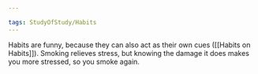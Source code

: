 ```yaml
---

tags: StudyOfStudy/Habits 
---
```


Habits are funny, because they can also act as their own cues ([[Habits on Habits]]). Smoking relieves stress, but knowing the damage it does makes you more stressed, so you smoke again.